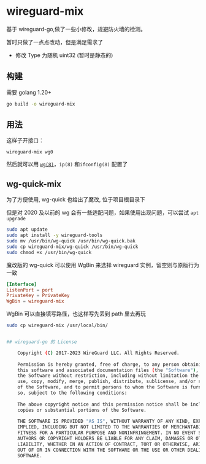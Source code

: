 # wireguard-mix

基于 wireguard-go,做了一些小修改，规避防火墙的检测。

暂时只做了一点点改动，但是满足需求了

- 修改 Type 为随机 uint32 (暂时是静态的)

## 构建

需要 golang 1.20+

```bash
go build -o wireguard-mix
```

## 用法

这样子开接口：

```
wireguard-mix wg0
```

然后就可以用 [`wg(8)`](https://git.zx2c4.com/wireguard-tools/about/src/man/wg.8)，`ip(8)` 和`ifconfig(8)` 配置了

## wg-quick-mix

为了方便使用, wg-quick 也给出了魔改, 位于项目根目录下

但是对 2020 及以前的 wg 会有一些适配问题，如果使用出现问题，可以尝试 `apt upgrade`

```bash
sudo apt update
sudo apt install -y wireguard-tools
sudo mv /usr/bin/wg-quick /usr/bin/wg-quick.bak
sudo cp wireguard-mix/wg-quick /usr/bin/wg-quick
sudo chmod +x /usr/bin/wg-quick
```

魔改版的 wg-quick 可以使用 WgBin 来选择 wireguard 实例，留空则与原版行为一致

```toml
[Interface]
ListenPort = port
PrivateKey = PrivateKey 
WgBin = wireguard-mix
```

WgBin 可以直接填写路径，也这样写先丢到 path 里去再玩

```bash
sudo cp wireguard-mix /usr/local/bin/
```

```bash

## wireguard-go 的 License

    Copyright (C) 2017-2023 WireGuard LLC. All Rights Reserved.
    
    Permission is hereby granted, free of charge, to any person obtaining a copy of
    this software and associated documentation files (the "Software"), to deal in
    the Software without restriction, including without limitation the rights to
    use, copy, modify, merge, publish, distribute, sublicense, and/or sell copies
    of the Software, and to permit persons to whom the Software is furnished to do
    so, subject to the following conditions:
    
    The above copyright notice and this permission notice shall be included in all
    copies or substantial portions of the Software.
    
    THE SOFTWARE IS PROVIDED "AS IS", WITHOUT WARRANTY OF ANY KIND, EXPRESS OR
    IMPLIED, INCLUDING BUT NOT LIMITED TO THE WARRANTIES OF MERCHANTABILITY,
    FITNESS FOR A PARTICULAR PURPOSE AND NONINFRINGEMENT. IN NO EVENT SHALL THE
    AUTHORS OR COPYRIGHT HOLDERS BE LIABLE FOR ANY CLAIM, DAMAGES OR OTHER
    LIABILITY, WHETHER IN AN ACTION OF CONTRACT, TORT OR OTHERWISE, ARISING FROM,
    OUT OF OR IN CONNECTION WITH THE SOFTWARE OR THE USE OR OTHER DEALINGS IN THE
    SOFTWARE.
